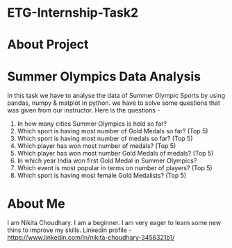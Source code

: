 # ETG-Internship-Task2
# About Project
#                                                                   Summer Olympics Data Analysis
In this task we have to analyse the data of Summer Olympic Sports by using pandas, numpy & matplot in python.
we have to solve some questions that was given from our instructor.
Here is the questions - 
1. In how many cities Summer Olympics is held so far?
2. Which sport is having most number of Gold Medals so far? (Top 5)
3. Which sport is having most number of medals so far? (Top 5)
4. Which player has won most number of medals? (Top 5)
5. Which player has won most number Gold Medals of medals? (Top 5)
6. In which year India won first Gold Medal in Summer Olympics?
7. Which event is most popular in terms on number of players? (Top 5)
8. Which sport is having most female Gold Medalists? (Top 5)


# About Me
I am Nikita Choudhary. I am a beginner. I am very eager to learn some new thins to improve my skills.
Linkedin profile - https://www.linkedin.com/in/nikita-choudhary-3456321b1/
